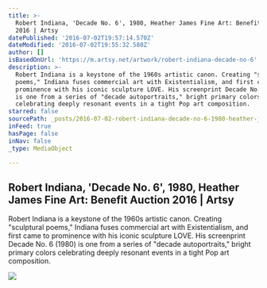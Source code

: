 ```yaml
---
title: >-
  Robert Indiana, 'Decade No. 6', 1980, Heather James Fine Art: Benefit Auction
  2016 | Artsy
datePublished: '2016-07-02T19:57:14.570Z'
dateModified: '2016-07-02T19:55:32.580Z'
author: []
isBasedOnUrl: 'https://m.artsy.net/artwork/robert-indiana-decade-no-6'
description: >-
  Robert Indiana is a keystone of the 1960s artistic canon. Creating "sculptural
  poems," Indiana fuses commercial art with Existentialism, and first came to
  prominence with his iconic sculpture LOVE. His screenprint Decade No. 6 (1980)
  is one from a series of "decade autoportraits," bright primary colors
  celebrating deeply resonant events in a tight Pop art composition.
starred: false
sourcePath: _posts/2016-07-02-robert-indiana-decade-no-6-1980-heather-james-fine-art.md
inFeed: true
hasPage: false
inNav: false
_type: MediaObject

---
```

<article style=""><h1>Robert Indiana, 'Decade No. 6', 1980, Heather James Fine Art: Benefit Auction 2016 | Artsy</h1><p>Robert Indiana is a keystone of the 1960s artistic canon. Creating "sculptural poems," Indiana fuses commercial art with Existentialism, and first came to prominence with his iconic sculpture LOVE. His screenprint Decade No. 6 (1980) is one from a series of "decade autoportraits," bright primary colors celebrating deeply resonant events in a tight Pop art composition.</p><img src="https://d32dm0rphc51dk.cloudfront.net/o9T6uYqIy8UYRo1BeM8Vjg/large.jpg" /></article>